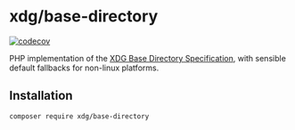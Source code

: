 # xdg/base-directory

[![codecov](https://codecov.io/gh/php-xdg/base-directory/branch/main/graph/badge.svg?token=9J51T4A6S8)](https://codecov.io/gh/php-xdg/base-directory)

PHP implementation of the [XDG Base Directory Specification](https://specifications.freedesktop.org/basedir-spec/basedir-spec-latest.html),
with sensible default fallbacks for non-linux platforms.

## Installation

```sh
composer require xdg/base-directory
```

